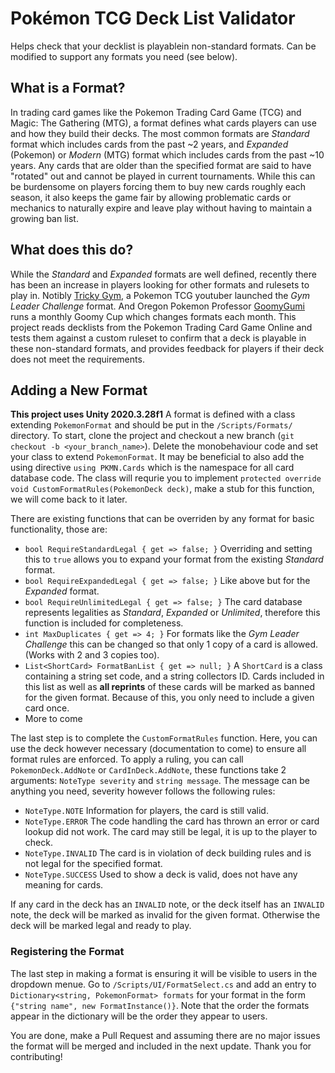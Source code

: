 # Pokémon TCG Deck List Validator
Helps check that your decklist is playablein non-standard formats. Can be modified to support any formats you need (see below).

## What is a Format?
In trading card games like the Pokemon Trading Card Game (TCG) and Magic: The Gathering (MTG), a format defines what cards players can use and how they build their decks. The most common formats are
*Standard* format which includes cards from the past ~2 years, and *Expanded* (Pokemon) or *Modern* (MTG) format which includes cards from the past ~10 years. Any cards that are older than the
specified format are said to have "rotated" out and cannot be played in current tournaments.
While this can be burdensome on players forcing them to buy new cards roughly each season, it also keeps the game fair by allowing problematic cards or mechanics to naturally expire and leave play without having to maintain a growing ban list.

## What does this do?
While the *Standard* and *Expanded* formats are well defined, recently there has been an increase in players looking for other formats and rulesets to play in. Notibly [Tricky Gym](https://www.youtube.com/c/TrickyGym),
a Pokemon TCG youtuber launched the *Gym Leader Challenge* format. And Oregon Pokemon Professor [GoomyGumi](https://www.twitch.tv/goomygumi) runs a monthly Goomy Cup which changes formats each month. This project reads
decklists from the Pokemon Trading Card Game Online and tests them against a custom ruleset to confirm that a deck is playable in these non-standard formats, and provides feedback for players if their deck does not meet the requirements.

## Adding a New Format
**This project uses Unity 2020.3.28f1**
A format is defined with a class extending `PokemonFormat` and should be put in the `/Scripts/Formats/` directory. To start, clone the project and checkout a new branch (`git checkout -b <your_branch_name>`). Delete the
monobehaviour code and set your class to extend `PokemonFormat`. It may be beneficial to also add the using directive `using PKMN.Cards` which is the namespace for all card database code.
The class will requrie you to implement `protected override void CustomFormatRules(PokemonDeck deck)`, make a stub for this function, we will come back to it later.

There are existing functions that can be overriden by any format for basic functionality, those are:
- `bool RequireStandardLegal { get => false; }` Overriding and setting this to `true` allows you to expand your format from the existing *Standard* format.
- `bool RequireExpandedLegal { get => false; }` Like above but for the *Expanded* format.
- `bool RequireUnlimitedLegal { get => false; }` The card database represents legalities as *Standard*, *Expanded* or *Unlimited*, therefore this function is included for completeness.
- `int MaxDuplicates { get => 4; }` For formats like the *Gym Leader Challenge* this can be changed so that only 1 copy of a card is allowed. (Works with 2 and 3 copies too).
- `List<ShortCard> FormatBanList { get => null; }` A `ShortCard` is a class containing a string set code, and a string collectors ID. Cards included in this list as well as **all reprints** of these cards will be marked as banned
for the given format. Because of this, you only need to include a given card once.
- More to come

The last step is to complete the `CustomFormatRules` function. Here, you can use the deck however necessary (documentation to come) to ensure all format rules are enforced.
To apply a ruling, you can call `PokemonDeck.AddNote` or `CardInDeck.AddNote`, these functions take 2 arguments: `NoteType severity` and `string message`. The message can be anything you need, severity however follows the following rules:
- `NoteType.NOTE` Information for players, the card is still valid.
- `NoteType.ERROR` The code handling the card has thrown an error or card lookup did not work. The card may still be legal, it is up to the player to check.
- `NoteType.INVALID` The card is in violation of deck building rules and is not legal for the specified format.
- `NoteType.SUCCESS` Used to show a deck is valid, does not have any meaning for cards.

If any card in the deck has an `INVALID` note, or the deck itself has an `INVALID` note, the deck will be marked as invalid for the given format. Otherwise the deck will be marked legal and ready to play.

### Registering the Format
The last step in making a format is ensuring it will be visible to users in the dropdown menue. Go to `/Scripts/UI/FormatSelect.cs` and add an entry to `Dictionary<string, PokemonFormat> formats` for your format in the
form `{"string name", new FormatInstance()}`. Note that the order the formats appear in the dictionary will be the order they appear to users.

You are done, make a Pull Request and assuming there are no major issues the format will be merged and included in the next update. Thank you for contributing!
